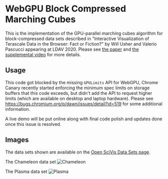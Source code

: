 # WebGPU Block Compressed Marching Cubes

This is the implementation of the GPU-parallel marching cubes algorithm for
block-compressed data sets described in "Interactive Visualization of Terascale
Data in the Browser: Fact or Fiction?" by Will Usher and Valerio Pascucci appearing
at LDAV 2020. Please see [the paper](https://www.willusher.io/publications/teraweb)
and [the supplemental video](https://youtu.be/O7Tboj2dDVA) for more details.

## Usage

This code got blocked by the missing `GPULimits` API for WebGPU, Chrome Canary recently started
enforcing the minimum spec limits on storage buffers that this code exceeds, but didn't add
the API to request higher limits (which are available on desktop and laptop hardware).
Please see https://bugs.chromium.org/p/dawn/issues/detail?id=519 for some additional
information.

A live demo will be put online along with final code polish and updates done once this
issue is resolved.

## Images

The data sets shown are available on the [Open SciVis Data Sets page](https://klacansky.com/open-scivis-datasets/).

The Chameleon data set
![Chameleon](https://i.imgur.com/l5goAsc.png)

The Plasma data set
![Plasma](https://i.imgur.com/HWJ4DHn.png)
